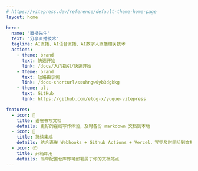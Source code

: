 ```yaml
---
# https://vitepress.dev/reference/default-theme-home-page
layout: home

hero:
  name: "直播先生"
  text: "分享直播技术"
  tagline: AI直播、AI语音直播、AI数字人直播相关技术
  actions:
    - theme: brand
      text: 快速开始
      link: /docs/入门指引/快速开始
    - theme: brand
      text: 短路由示例
      link: /docs-shorturl/ssuhngw0yb3dgkkg
    - theme: alt
      text: GitHub
      link: https://github.com/elog-x/yuque-vitepress

features:
  - icon: 📝
    title: 语雀书写文档
    details: 更好的在线写作体验，及时备份 markdown 文档到本地
  - icon: 🚀
    title: 持续集成
    details: 结合语雀 Webhooks + Github Actions + Vercel，写完及时同步到文档站点
  - icon: 📦
    title: 开箱即用
    details: 简单配置仓库即可部署属于你的文档站点
---
```


